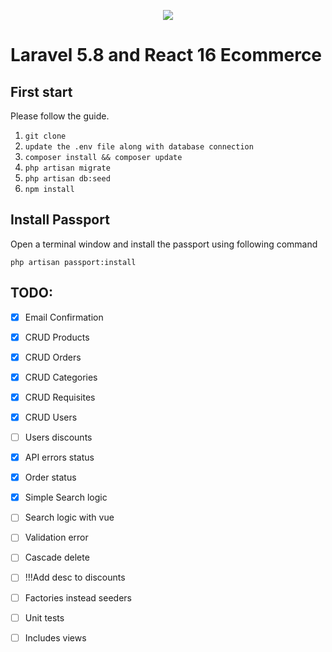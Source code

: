 <p align="center"><img src="https://laravel.com/assets/img/components/logo-laravel.svg"></p>

# Laravel 5.8 and React 16 Ecommerce

## First start

Please follow the guide.

1. `git clone`
2. `update the .env file along with database connection`
3. `composer install && composer update`
4. `php artisan migrate`
5. `php artisan db:seed`
6. `npm install`

## Install Passport

Open a terminal window and install the passport using following command

```
php artisan passport:install
```

## TODO:
- [x] Email Confirmation
- [x] CRUD Products
- [x] CRUD Orders
- [x] CRUD Categories
- [x] CRUD Requisites
- [x] CRUD Users
- [ ] Users discounts
- [x] API errors status
- [x] Order status
- [x] Simple Search logic
- [ ] Search logic with vue
- [ ] Validation error
- [ ] Cascade delete
- [ ] !!!Add desc to discounts

- [ ] Factories instead seeders
- [ ] Unit tests
- [ ] Includes views

